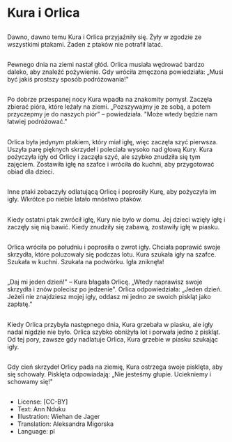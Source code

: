 # Kura i Orlica

##
Dawno, dawno temu Kura i Orlica przyjaźniły się. Żyły w zgodzie ze wszystkimi ptakami. Żaden z ptaków nie potrafił latać.

##
Pewnego dnia na ziemi nastał głód. Orlica musiała wędrować bardzo daleko, aby znaleźć pożywienie. Gdy wróciła zmęczona powiedziała: „Musi być jakiś prostszy sposób podróżowania!"

##
Po dobrze przespanej nocy Kura wpadła na znakomity pomysł. Zaczęła zbierać pióra, które leżały na ziemi. „Pozszywajmy je ze sobą, a potem przyczepmy je do naszych piór" – powiedziała. "Może wtedy będzie nam łatwiej podróżować."

##
Orlica była jedynym ptakiem, który miał igłę, więc zaczęła szyć pierwsza. Uszyła parę pięknych skrzydeł i poleciała wysoko nad głową Kury. Kura pożyczyła igły od Orlicy i zaczęła szyć, ale szybko znudziła się tym zajęciem. Zostawiła igłę na szafce i wróciła do kuchni, aby przygotować obiad dla dzieci.

##
Inne ptaki zobaczyły odlatującą Orlicę i poprosiły Kurę, aby pożyczyła im igły. Wkrótce po niebie latało mnóstwo ptaków.

##
Kiedy ostatni ptak zwrócił igłę, Kury nie było w domu. Jej dzieci wzięły igłę i zaczęły się nią bawić. Kiedy znudziły się zabawą, zostawiły igłę w piasku.

##
Orlica wróciła po południu i poprosiła o zwrot igły. Chciała poprawić swoje skrzydła, które poluzowały się podczas lotu. Kura szukała igły na szafce. Szukała w kuchni. Szukała na podwórku. Igła zniknęła!

##
„Daj mi jeden dzień!" – Kura błagała Orlicę. „Wtedy naprawisz swoje skrzydła i znów polecisz po jedzenie". Orlica odpowiedziała: „Jeden dzień. Jeżeli nie znajdziesz mojej igły, oddasz mi jedno ze swoich piskląt jako zapłatę."

##
Kiedy Orlica przybyła następnego dnia, Kura grzebała w piasku, ale igły nadal nigdzie nie było. Orlica szybko obniżyła lot i porwała jedno z piskląt. Od tej pory, zawsze gdy nadlatuje Orlica, Kura grzebie w piasku szukając igły.

##
Gdy cień skrzydeł Orlicy pada na ziemię, Kura ostrzega swoje pisklęta, aby się schowały. Pisklęta odpowiadają: „Nie jesteśmy głupie. Uciekniemy i schowamy się!"

##
* License: [CC-BY]
* Text: Ann Nduku
* Illustration: Wiehan de Jager
* Translation: Aleksandra Migorska
* Language: pl
